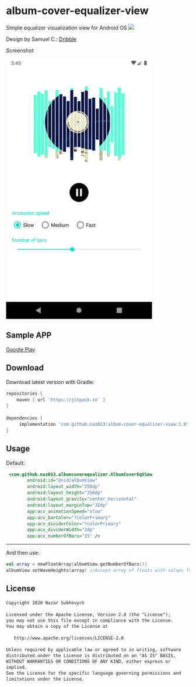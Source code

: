 # album-cover-equalizer-view
Simple equalizer visualization view for Android OS
[![](https://jitpack.io/v/naz013/album-cover-equalizer-view.svg)](https://jitpack.io/#naz013/album-cover-equalizer-view)

Design by Samuel C.: [Dribble](https://dribbble.com/shots/10746051-009-Music-Player)

Screenshot

<img src="https://github.com/naz013/album-cover-equalizer-view/raw/master/res/screen.png" width="400" alt="Screenshot">

Sample APP
--------
[Google Play](https://play.google.com/store/apps/details?id=com.github.naz013.albumcoverequalizer.example)

Download
--------
Download latest version with Gradle:
```groovy
repositories {
    maven { url 'https://jitpack.io' }
}

dependencies {
     implementation 'com.github.naz013:album-cover-equalizer-view:1.0'
}
```

Usage
-----
Default:
```xml
 <com.github.naz013.albumcoverequalizer.AlbumCoverEqView
        android:id="@+id/albumView"
        android:layout_width="256dp"
        android:layout_height="256dp"
        android:layout_gravity="center_horizontal"
        android:layout_marginTop="32dp"
        app:acv_animationSpeed="slow"
        app:acv_barColor="?colorPrimary"
        app:acv_dividerColor="?colorPrimary"
        app:acv_dividerWidth="2dp"
        app:acv_numberOfBars="15" />
```

-----
And then use:
```kotlin
val array = newFloatArray(albumView.getNumberOfBars())
albumView.setWaveHeights(array) //Accept array of floats with values from 0.0 to 100.0
```

License
-------

    Copyright 2020 Nazar Sukhovych

    Licensed under the Apache License, Version 2.0 (the "License");
    you may not use this file except in compliance with the License.
    You may obtain a copy of the License at

       http://www.apache.org/licenses/LICENSE-2.0

    Unless required by applicable law or agreed to in writing, software
    distributed under the License is distributed on an "AS IS" BASIS,
    WITHOUT WARRANTIES OR CONDITIONS OF ANY KIND, either express or implied.
    See the License for the specific language governing permissions and
    limitations under the License.